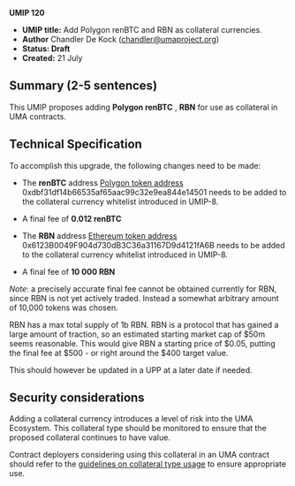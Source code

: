 **UMIP 120**

-   **UMIP title:** Add Polygon renBTC and RBN as collateral currencies.
-   **Author**  Chandler De Kock (chandler@umaproject.org)
-   **Status: Draft**
-   **Created:**  21 July

## Summary (2-5 sentences)

This UMIP proposes adding **Polygon renBTC** , **RBN** for use as collateral in UMA contracts.

## Technical Specification

To accomplish this upgrade, the following changes need to be made:

-   The **renBTC** address [Polygon token address](https://polygonscan.com/token/0xdbf31df14b66535af65aac99c32e9ea844e14501) 0xdbf31df14b66535af65aac99c32e9ea844e14501 needs to be added to the collateral currency whitelist introduced in UMIP-8.
-   A final fee of **0.012 renBTC**

-   The **RBN** address [Ethereum token address](https://etherscan.io/token/0x6123B0049F904d730dB3C36a31167D9d4121fA6B) 0x6123B0049F904d730dB3C36a31167D9d4121fA6B needs to be added to the collateral currency whitelist introduced in UMIP-8.
-   A final fee of **10 000 RBN** 

*Note*: a precisely accurate final fee cannot be obtained currently for RBN, since RBN is not yet actively traded. Instead a somewhat arbitrary amount of 10,000 tokens was chosen.

RBN has a max total supply of 1b RBN. RBN is a protocol that has gained a large amount of traction, so an estimated starting market cap of $50m seems reasonable. This would give RBN a starting price of $0.05, putting the final fee at $500 - or right around the $400 target value.

This should however be updated in a UPP at a later date if needed.
    

## Security considerations

Adding a collateral currency introduces a level of risk into the UMA Ecosystem.  This collateral type should be monitored to ensure that the proposed collateral continues to have value.

Contract deployers considering using this collateral in an UMA contract should refer to the [guidelines on collateral type usage](https://docs.umaproject.org/uma-tokenholders/guidence-on-collateral-currency-addition) to ensure appropriate use.


